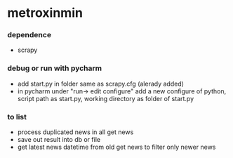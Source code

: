 # metroxinmin
### dependence
* scrapy

### debug or run with pycharm
* add start.py in folder same as scrapy.cfg (alerady added)
* in pycharm under "run-> edit configure" add a new configure of python,
script path as start.py, working directory as folder of start.py

### to list
* process duplicated news in all get news
* save out result into db or file
* get latest news datetime from old get news to filter only newer news


